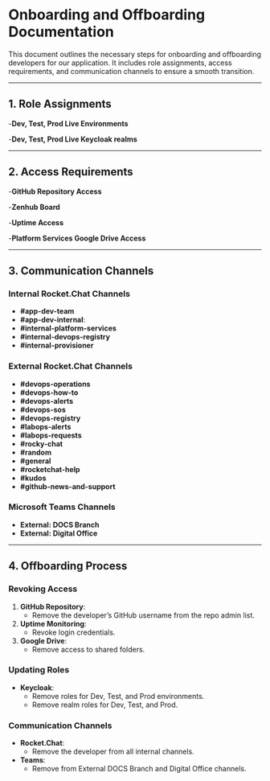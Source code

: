 # Onboarding and Offboarding Documentation

This document outlines the necessary steps for onboarding and offboarding developers for our application. It includes role assignments, access requirements, and communication channels to ensure a smooth transition.

---

## 1. Role Assignments

-**Dev, Test, Prod Live Environments**

-**Dev, Test, Prod Live Keycloak realms**

---

## 2. Access Requirements

-**GitHub Repository Access**

-**Zenhub Board**

-**Uptime Access**

-**Platform Services Google Drive Access**

---

## 3. Communication Channels

### Internal Rocket.Chat Channels

- **#app-dev-team**
- **#app-dev-internal**:
- **#internal-platform-services**
- **#internal-devops-registry**
- **#internal-provisioner**

### External Rocket.Chat Channels

- **#devops-operations**
- **#devops-how-to**
- **#devops-alerts**
- **#devops-sos**
- **#devops-registry**
- **#labops-alerts**
- **#labops-requests**
- **#rocky-chat**
- **#random**
- **#general**
- **#rocketchat-help**
- **#kudos**
- **#github-news-and-support**

### Microsoft Teams Channels

- **External: DOCS Branch**
- **External: Digital Office**

---

## 4. Offboarding Process

### Revoking Access

1. **GitHub Repository**:
   - Remove the developer’s GitHub username from the repo admin list.
2. **Uptime Monitoring**:
   - Revoke login credentials.
3. **Google Drive**:
   - Remove access to shared folders.

### Updating Roles

- **Keycloak**:
  - Remove roles for Dev, Test, and Prod environments.
  - Remove realm roles for Dev, Test, and Prod.

### Communication Channels

- **Rocket.Chat**:
  - Remove the developer from all internal channels.
- **Teams**:
  - Remove from External DOCS Branch and Digital Office channels.
